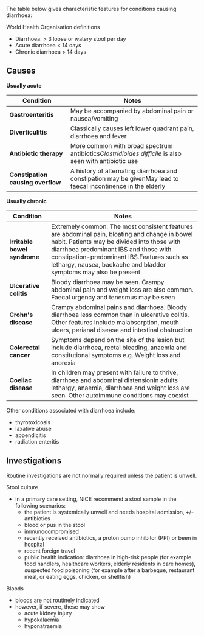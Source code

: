 The table below gives characteristic features for conditions causing diarrhoea:  
  
World Health Organisation definitions  
* Diarrhoea: \> 3 loose or watery stool per day
* Acute diarrhoea \< 14 days
* Chronic diarrhoea \> 14 days

  
Causes
------

  
**Usually acute**  
  


| Condition | Notes |
| --- | --- |
| **Gastroenteritis** | May be accompanied by abdominal pain or nausea/vomiting |
| **Diverticulitis** | Classically causes left lower quadrant pain, diarrhoea and fever |
| **Antibiotic therapy** | More common with broad spectrum antibiotics*Clostridioides difficile* is also seen with antibiotic use |
| **Constipation causing overflow** | A history of alternating diarrhoea and constipation may be givenMay lead to faecal incontinence in the elderly |

  
**Usually chronic**  
  


| Condition | Notes |
| --- | --- |
| **Irritable bowel syndrome** | Extremely common. The most consistent features are abdominal pain, bloating and change in bowel habit. Patients may be divided into those with diarrhoea predominant IBS and those with constipation\-predominant IBS.Features such as lethargy, nausea, backache and bladder symptoms may also be present |
| **Ulcerative colitis** | Bloody diarrhoea may be seen. Crampy abdominal pain and weight loss are also common. Faecal urgency and tenesmus may be seen |
| **Crohn's disease** | Crampy abdominal pains and diarrhoea. Bloody diarrhoea less common than in ulcerative colitis. Other features include malabsorption, mouth ulcers, perianal disease and intestinal obstruction |
| **Colorectal cancer** | Symptoms depend on the site of the lesion but include diarrhoea, rectal bleeding, anaemia and constitutional symptoms e.g. Weight loss and anorexia |
| **Coeliac disease** | In children may present with failure to thrive, diarrhoea and abdominal distensionIn adults lethargy, anaemia, diarrhoea and weight loss are seen. Other autoimmune conditions may coexist |

  
Other conditions associated with diarrhoea include:  
* thyrotoxicosis
* laxative abuse
* appendicitis
* radiation enteritis

  
Investigations
--------------

  
Routine investigations are not normally required unless the patient is unwell.  
  
Stool culture  
* in a primary care setting, NICE recommend a stool sample in the following scenarios:
	+ the patient is systemically unwell and needs hospital admission, \+/\- antibiotics
	+ blood or pus in the stool
	+ immunocompromised
	+ recently received antibiotics, a proton pump inhibitor (PPI) or been in hospital
	+ recent foreign travel
	+ public health indication: diarrhoea in high\-risk people (for example food handlers, healthcare workers, elderly residents in care homes), suspected food poisoning (for example after a barbeque, restaurant meal, or eating eggs, chicken, or shellfish)

  
Bloods  
* bloods are not routinely indicated
* however, if severe, these may show
	+ acute kidney injury
	+ hypokalaemia
	+ hyponatraemia
